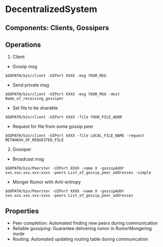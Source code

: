 # DecentralizedSystem

## Components: Clients, Gossipers

## Operations

1. Client
  * Gossip msg
  
  ```$GOPATH/bin/client -UIPort XXXX -msg YOUR_MSG```
  * Send private msg
  
  ```$GOPATH/bin/client -UIPort XXXX -msg YOUR_MSG -dest Name_of_receiving_gossiper```
  * Set file to be sharable
  
  ```$GOPATH/bin/client -UIPort XXXX -file YOUR_FILE_ADDR```
  * Request for file from some gossip peer
  
  ```$GOPATH/bin/client -UIPort XXXX -file LOCAL_FILE_NAME -request METAHASH_OF_REQUESTED_FILE```
  
2. Gossiper
  * Broadcast msg
  
  ```$GOPATH/bin/Peerster -UIPort XXXX -name X -gossipAddr xxx.xxx.xxx.xxx:xxxx -peers List_of_gossip_peer_addresses -simple```
  
  * Monger Rumor with Anti-entropy
  
   ```$GOPATH/bin/Peerster -UIPort XXXX -name X -gossipAddr xxx.xxx.xxx.xxx:xxxx -peers List_of_gossip_peer_addresses```
  
## Properties
* Peer completion: Automated finding new peers during communication
* Reliable gossiping: Guarantee delivering rumor in RumorMongering mode
* Routing: Automated updating routing table during communication
